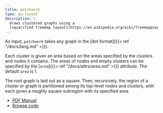 ```yaml
---
title: patchwork
type: gv-layout
description: >
  draws clustered graphs using a
  [squarified treemap layout](https://en.wikipedia.org/wiki/Treemapping).
---
```


As input, `patchwork` takes any graph in the [dot format]({{< ref "/docs/lang.md" >}}).

Each cluster is given an area based on the areas specified by the clusters and
nodes it contains. The areas of nodes and empty clusters can be specified by
the [`area`]({{< ref "/docs/attrs/area.md" >}}) attribute. The default `area`
is 1.

The root graph is laid out as a square. Then, recursively, the region of a
cluster or graph is partitioned among its top-level nodes and clusters, with
each given a roughly square subregion with its specified area.

- [PDF Manual](/pdf/patchwork.1.pdf)
- [Browse code](https://gitlab.com/graphviz/graphviz/-/tree/main/lib/patchwork)
